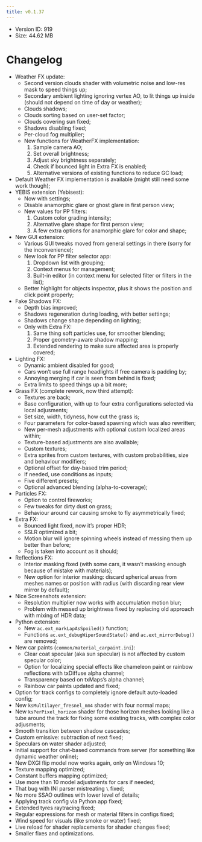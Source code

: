 ```yaml
---
title: v0.1.37
---
```


*   Version ID: 919
*   Size: 44.62 MB

# Changelog

*   Weather FX update:
    *   Second version clouds shader with volumetric noise and low-res mask to speed things up;
    *   Secondary ambient lighting ignoring vertex AO, to lit things up inside (should not depend on time of day or weather);
    *   Clouds shadows;
    *   Clouds sorting based on user-set factor;
    *   Clouds covering sun fixed;
    *   Shadows disabling fixed;
    *   Per-cloud fog multiplier;
    *   New functions for WeatherFX implementation:
        1. Sample camera AO;
        2. Set overall brightness;
        3. Adjust sky brightness separately;
        4. Check if bounced light in Extra FX is enabled;
        5. Alternative versions of existing functions to reduce GC load;
*   Default Weather FX implementation is available (might still need some work though);
*   YEBIS extension (Yebisest):
    *   Now with settings;
    *   Disable anamorphic glare or ghost glare in first person view;
    *   New values for PP filters:
        1. Custom color grading intensity;
        2. Alternative glare shape for first person view;
        3. A few extra options for anamorphic glare for color and shape;
*   New GUI extension:
    *   Various GUI tweaks moved from general settings in there (sorry for the inconvenience);
    *   New look for PP filter selector app:
        1. Dropdown list with grouping;
        2. Context menus for management;
        3. Built-in editor (in context menu for selected filter or filters in the list);
    *   Better highlight for objects inspector, plus it shows the position and click point properly;
*   Fake Shadows FX:
    *   Depth bias improved;
    *   Shadows regeneration during loading, with better settings;
    *   Shadows change shape depending on lighting;
    *   Only with Extra FX:
        1. Same thing soft particles use, for smoother blending;
        2. Proper geometry-aware shadow mapping;
        3. Extended rendering to make sure affected area is properly covered;
*   Lighting FX:
    *   Dynamic ambient disabled for good;
    *   Cars won’t use full range headlights if free camera is padding by;
    *   Annoying merging if car is seen from behind is fixed;
    *   Extra limits to speed things up a bit more;
*   Grass FX (complete rework, now third attempt):
    *   Textures are back;
    *   Base configuration, with up to four extra configurations selected via local adjusments;
    *   Set size, width, tidyness, how cut the grass is;
    *   Four parameters for color-based spawning which was also rewritten;
    *   New per-mesh adjustments with optional custom localized areas within;
    *   Texture-based adjustments are also available;
    *   Custom textures;
    *   Extra sprites from custom textures, with custom probabilities, size and behaviour modifiers;
    *   Optional offset for day-based trim period;
    *   If needed, use conditions as inputs;
    *   Five different presets;
    *   Optional advanced blending (alpha-to-coverage);
*   Particles FX:
    *   Option to control fireworks;
    *   Few tweaks for dirty dust on grass;
    *   Behaviour around car causing smoke to fly asymmetrically fixed;
*   Extra FX:
    *   Bounced light fixed, now it’s proper HDR;
    *   SSLR optimized a bit;
    *   Motion blur will ignore spinning wheels instead of messing them up better than before;
    *   Fog is taken into account as it should;
*   Reflections FX:
    *   Interior masking fixed (with some cars, it wasn’t masking enough because of mistake with materials);
    *   New option for interior masking: discard spherical areas from meshes names or position with radius (with discarding rear view mirror by default);
*   Nice Screenshots extension:
    *   Resolution multiplier now works with accumulation motion blur;
    *   Problem with messed up brightness fixed by replacing old approach with mixing of HDR data;
*   Python extension:
    *   New `ac.ext_markLapAsSpoiled()` function;
    *   Functions `ac.ext_debugWiperSoundState()` and `ac.ext_mirrorDebug()` are removed;
*   New car paints (`common/material_carpaint.ini`):
    *   Clear coat specular (aka sun specular) is not affected by custom specular color;
    *   Option for localizing special effects like chameleon paint or rainbow reflections with txDiffuse alpha channel;
    *   Transparency based on txMaps’s alpha channel;
    *   Rainbow car paints updated and fixed;
*   Option for track configs to completely ignore default auto-loaded config;
*   New `ksMultilayer_fresnel_nm4` shader with four normal maps;
*   New `ksPerPixel_horizon` shader for those horizon meshes looking like a tube around the track for fixing some existing tracks, with complex color adjusments;
*   Smooth transition between shadow cascades;
*   Custom emissive: subtraction of next fixed;
*   Speculars on water shader adjusted;
*   Initial support for chat-based commands from server (for something like dynamic weather online);
*   New DXGI flip model now works again, only on Windows 10;
*   Texture mapping optimized;
*   Constant buffers mapping optimized;
*   Use more than 10 model adjustments for cars if needed;
*   That bug with INI parser mistreating `\` fixed;
*   No more SSAO outlines with lower level of details;
*   Applying track config via Python app fixed;
*   Extended tyres raytracing fixed;
*   Regular expressions for mesh or material filters in configs fixed;
*   Wind speed for visuals (like smoke or water) fixed;
*   Live reload for shader replacements for shader changes fixed;
*   Smaller fixes and optimizations.
